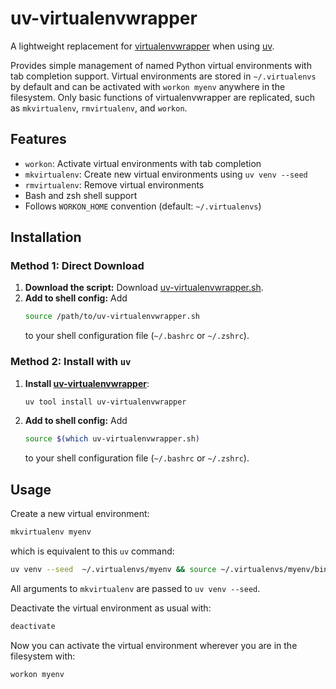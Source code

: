 # uv-virtualenvwrapper

A lightweight replacement for [virtualenvwrapper](https://virtualenvwrapper.readthedocs.io) when using [uv](https://github.com/astral-sh/uv).

Provides simple management of named Python virtual environments with tab completion support. Virtual environments are stored in `~/.virtualenvs` by default and can be activated with `workon myenv` anywhere in the filesystem. Only basic functions of virtualenvwrapper are replicated, such as `mkvirtualenv`, `rmvirtualenv`, and `workon`.

## Features

- `workon`: Activate virtual environments with tab completion
- `mkvirtualenv`: Create new virtual environments using `uv venv --seed`
- `rmvirtualenv`: Remove virtual environments
- Bash and zsh shell support
- Follows `WORKON_HOME` convention (default: `~/.virtualenvs`)

## Installation

### Method 1: Direct Download

1. **Download the script:**
   Download [uv-virtualenvwrapper.sh](uv-virtualenvwrapper.sh).
2. **Add to shell config:**
    Add
   ```bash
   source /path/to/uv-virtualenvwrapper.sh
   ```
   to your shell configuration file (`~/.bashrc` or `~/.zshrc`).

### Method 2: Install with `uv`
1. **Install [uv-virtualenvwrapper](https://pypi.org/project/uv-virtualenvwrapper/)**:
    ```bash
    uv tool install uv-virtualenvwrapper
    ```
2. **Add to shell config:**
    Add
   ```bash
   source $(which uv-virtualenvwrapper.sh)
   ```
   to your shell configuration file (`~/.bashrc` or `~/.zshrc`).

## Usage

Create a new virtual environment:
```bash
mkvirtualenv myenv
```
which is equivalent to this `uv` command:
```bash
uv venv --seed  ~/.virtualenvs/myenv && source ~/.virtualenvs/myenv/bin/activate
```
All arguments to `mkvirtualenv` are passed to `uv venv --seed`.

Deactivate the virtual environment as usual with:
```bash
deactivate
```

Now you can activate the virtual environment wherever you are in the filesystem with:
```bash
workon myenv
```
